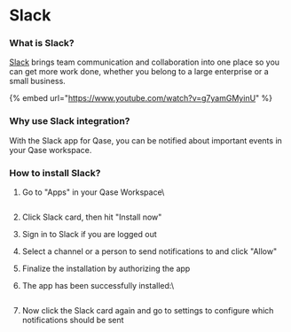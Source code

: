 # Slack

### What is Slack?

[Slack](https://slack.com/) brings team communication and collaboration into one place so you can get more work done, whether you belong to a large enterprise or a small business.

{% embed url="https://www.youtube.com/watch?v=g7yamGMyinU" %}

### Why use Slack integration?

With the Slack app for Qase, you can be notified about important events in your Qase workspace.

### How to install Slack? <a href="#h_ce423561d1" id="h_ce423561d1"></a>

1.  Go to "Apps" in your Qase Workspace\




    <figure><img src="https://qase.intercom-attachments-7.com/i/o/597351923/f830342a1f8847d31dcf5468/j_aWC2z3rLqlSWiUbCJ28Co_87Bx-i4Ovri33pKqbQd_WpfyqpLFddH5g9ymXa2twJZf_ULc4imcqtOjJ4V8ttzsBGMZmOK9LD0gjksrjXz1d7XgeIXOQJFzzpLXM1UWcFfeEBCNUvUAO7y8iJLwAh14VvrIHhy7UZDOnFtqVKDZM1g7PSqKBz6Hhw" alt=""><figcaption></figcaption></figure>
2. Click Slack card, then hit "Install now"
3. Sign in to Slack if you are logged out
4. Select a channel or a person to send notifications to and click "Allow"
5. Finalize the installation by authorizing the app
6.  The app has been successfully installed:\




    <figure><img src="https://qase.intercom-attachments-7.com/i/o/597352076/61b36b9554b49bc9c9992aa5/uIu6-az6faE7GbfVBcXYWU0QW4q85SIABySWw1AaNeObecuaRF8eKknQKhydrCm1KyRFhURXMqtDhvK_SLXN_jbSwJHgzAKcZdna-qdct03N0ToCOUxQeItdOiauPkglygNjbj4A8RZGhD-8rONBMcVtJwvELopfQ0Lyg7MlSg7lXP0OGjuqb9covQ" alt=""><figcaption></figcaption></figure>
7. Now click the Slack card again and go to settings to configure which notifications should be sent

<figure><img src="https://qase.intercom-attachments-7.com/i/o/597352166/8af991cc41cfc49819c7613d/tM7fNgHMqrK7BHTJua9LWhDGFKAkEcBq_JqQS1i73n3OHh_0KMLNOH8FJWTtwT_1T7GBu9d-Zx4bX9wY2ITD4xzWiFDRu923nE-4xro6LQGTr-v0fkSW2uAxQ_lWESPkHehek7XroCh6S_HAREsIKnjpMfYJHyJctrV7yUpblRoHzbvhRMW60g0q9w" alt=""><figcaption></figcaption></figure>
